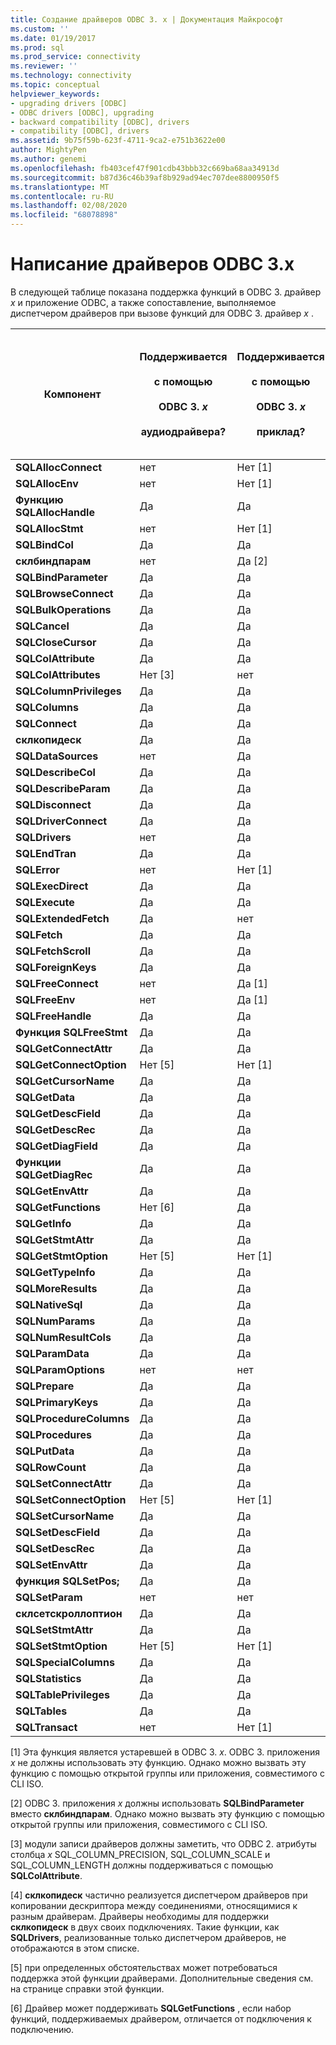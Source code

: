```yaml
---
title: Создание драйверов ODBC 3. x | Документация Майкрософт
ms.custom: ''
ms.date: 01/19/2017
ms.prod: sql
ms.prod_service: connectivity
ms.reviewer: ''
ms.technology: connectivity
ms.topic: conceptual
helpviewer_keywords:
- upgrading drivers [ODBC]
- ODBC drivers [ODBC], upgrading
- backward compatibility [ODBC], drivers
- compatibility [ODBC], drivers
ms.assetid: 9b75f59b-623f-4711-9ca2-e751b3622e00
author: MightyPen
ms.author: genemi
ms.openlocfilehash: fb403cef47f901cdb43bbb32c669ba68aa34913d
ms.sourcegitcommit: b87d36c46b39af8b929ad94ec707dee8800950f5
ms.translationtype: MT
ms.contentlocale: ru-RU
ms.lasthandoff: 02/08/2020
ms.locfileid: "68078898"
---
```

# <a name="writing-odbc-3x-drivers"></a>Написание драйверов ODBC 3.x
В следующей таблице показана поддержка функций в ODBC 3. драйвер *x* и приложение ODBC, а также сопоставление, выполняемое диспетчером драйверов при вызове функций для ODBC 3. драйвер *x* .  
  
|Компонент|Поддерживается<br /><br /> с помощью<br /><br /> ODBC 3. *x*<br /><br /> аудиодрайвера?|Поддерживается<br /><br /> с помощью<br /><br /> ODBC 3. *x*<br /><br /> приклад?|Сопоставлено/поддерживается<br /><br /> по ODBC 3. *x*<br /><br /> Диспетчер драйверов для<br /><br /> ODBC 3. драйвер *x* ?|  
|--------------|----------------------------------------------------|---------------------------------------------------------|---------------------------------------------------------------------------------------------|  
|**SQLAllocConnect**|нет|Нет [1]|Да|  
|**SQLAllocEnv**|нет|Нет [1]|Да|  
|**Функцию SQLAllocHandle**|Да|Да|нет|  
|**SQLAllocStmt**|нет|Нет [1]|Да|  
|**SQLBindCol**|Да|Да|нет|  
|**склбиндпарам**|нет|Да [2]|Да|  
|**SQLBindParameter**|Да|Да|нет|  
|**SQLBrowseConnect**|Да|Да|нет|  
|**SQLBulkOperations**|Да|Да|нет|  
|**SQLCancel**|Да|Да|нет|  
|**SQLCloseCursor**|Да|Да|нет|  
|**SQLColAttribute**|Да|Да|нет|  
|**SQLColAttributes**|Нет [3]|нет|Да|  
|**SQLColumnPrivileges**|Да|Да|нет|  
|**SQLColumns**|Да|Да|нет|  
|**SQLConnect**|Да|Да|нет|  
|**склкопидеск**|Да|Да|Да [4]|  
|**SQLDataSources**|нет|Да|Да|  
|**SQLDescribeCol**|Да|Да|нет|  
|**SQLDescribeParam**|Да|Да|нет|  
|**SQLDisconnect**|Да|Да|нет|  
|**SQLDriverConnect**|Да|Да|нет|  
|**SQLDrivers**|нет|Да|Да|  
|**SQLEndTran**|Да|Да|нет|  
|**SQLError**|нет|Нет [1]|Да|  
|**SQLExecDirect**|Да|Да|нет|  
|**SQLExecute**|Да|Да|нет|  
|**SQLExtendedFetch**|Да|нет|нет|  
|**SQLFetch**|Да|Да|нет|  
|**SQLFetchScroll**|Да|Да|нет|  
|**SQLForeignKeys**|Да|Да|нет|  
|**SQLFreeConnect**|нет|Да [1]|Да|  
|**SQLFreeEnv**|нет|Да [1]|Да|  
|**SQLFreeHandle**|Да|Да|нет|  
|**Функция SQLFreeStmt**|Да|Да|нет|  
|**SQLGetConnectAttr**|Да|Да|нет|  
|**SQLGetConnectOption**|Нет [5]|Нет [1]|Да|  
|**SQLGetCursorName**|Да|Да|нет|  
|**SQLGetData**|Да|Да|нет|  
|**SQLGetDescField**|Да|Да|нет|  
|**SQLGetDescRec**|Да|Да|нет|  
|**SQLGetDiagField**|Да|Да|нет|  
|**Функции SQLGetDiagRec**|Да|Да|нет|  
|**SQLGetEnvAttr**|Да|Да|нет|  
|**SQLGetFunctions**|Нет [6]|Да|Да|  
|**SQLGetInfo**|Да|Да|нет|  
|**SQLGetStmtAttr**|Да|Да|нет|  
|**SQLGetStmtOption**|Нет [5]|Нет [1]|Да|  
|**SQLGetTypeInfo**|Да|Да|нет|  
|**SQLMoreResults**|Да|Да|нет|  
|**SQLNativeSql**|Да|Да|нет|  
|**SQLNumParams**|Да|Да|нет|  
|**SQLNumResultCols**|Да|Да|нет|  
|**SQLParamData**|Да|Да|нет|  
|**SQLParamOptions**|нет|нет|Да|  
|**SQLPrepare**|Да|Да|нет|  
|**SQLPrimaryKeys**|Да|Да|нет|  
|**SQLProcedureColumns**|Да|Да|нет|  
|**SQLProcedures**|Да|Да|нет|  
|**SQLPutData**|Да|Да|нет|  
|**SQLRowCount**|Да|Да|нет|  
|**SQLSetConnectAttr**|Да|Да|нет|  
|**SQLSetConnectOption**|Нет [5]|Нет [1]|Да|  
|**SQLSetCursorName**|Да|Да|нет|  
|**SQLSetDescField**|Да|Да|нет|  
|**SQLSetDescRec**|Да|Да|нет|  
|**SQLSetEnvAttr**|Да|Да|нет|  
|**функция SQLSetPos;**|Да|Да|нет|  
|**SQLSetParam**|нет|нет|Да|  
|**склсетскроллоптион**|Да|Да|нет|  
|**SQLSetStmtAttr**|Да|Да|нет|  
|**SQLSetStmtOption**|Нет [5]|Нет [1]|Да|  
|**SQLSpecialColumns**|Да|Да|нет|  
|**SQLStatistics**|Да|Да|нет|  
|**SQLTablePrivileges**|Да|Да|нет|  
|**SQLTables**|Да|Да|нет|  
|**SQLTransact**|нет|Нет [1]|Да|  
  
 [1] Эта функция является устаревшей в ODBC 3. *x*. ODBC 3. приложения *x* не должны использовать эту функцию. Однако можно вызвать эту функцию с помощью открытой группы или приложения, совместимого с CLI ISO.  
  
 [2] ODBC 3. приложения *x* должны использовать **SQLBindParameter** вместо **склбиндпарам**. Однако можно вызвать эту функцию с помощью открытой группы или приложения, совместимого с CLI ISO.  
  
 [3] модули записи драйверов должны заметить, что ODBC 2. атрибуты столбца *x* SQL_COLUMN_PRECISION, SQL_COLUMN_SCALE и SQL_COLUMN_LENGTH должны поддерживаться с помощью **SQLColAttribute**.  
  
 [4] **склкопидеск** частично реализуется диспетчером драйверов при копировании дескриптора между соединениями, относящимися к разным драйверам. Драйверы необходимы для поддержки **склкопидеск** в двух своих подключениях. Такие функции, как **SQLDrivers**, реализованные только диспетчером драйверов, не отображаются в этом списке.  
  
 [5] при определенных обстоятельствах может потребоваться поддержка этой функции драйверами. Дополнительные сведения см. на странице справки этой функции.  
  
 [6] Драйвер может поддерживать **SQLGetFunctions** , если набор функций, поддерживаемых драйвером, отличается от подключения к подключению.
